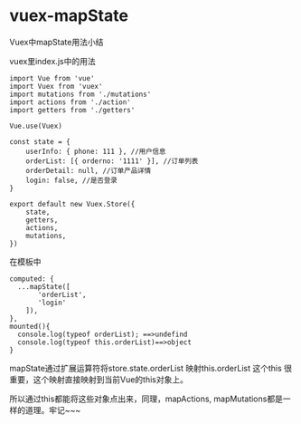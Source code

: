 # vuex-mapState
Vuex中mapState用法小结

vuex里index.js中的用法

```
import Vue from 'vue'
import Vuex from 'vuex'
import mutations from './mutations'
import actions from './action'
import getters from './getters'

Vue.use(Vuex)

const state = {
    userInfo: { phone: 111 }, //用户信息
    orderList: [{ orderno: '1111' }], //订单列表
    orderDetail: null, //订单产品详情
    login: false, //是否登录
}

export default new Vuex.Store({
    state,
    getters,
    actions,
    mutations,
})
```

在模板中

```
computed: {
  ...mapState([
       'orderList',
       'login'
    ]),
},   
mounted(){  
  console.log(typeof orderList); ==>undefind
  console.log(typeof this.orderList)==>object
}   
```

mapState通过扩展运算符将store.state.orderList 映射this.orderList  这个this 很重要，这个映射直接映射到当前Vue的this对象上。


所以通过this都能将这些对象点出来，同理，mapActions, mapMutations都是一样的道理。牢记~~~
